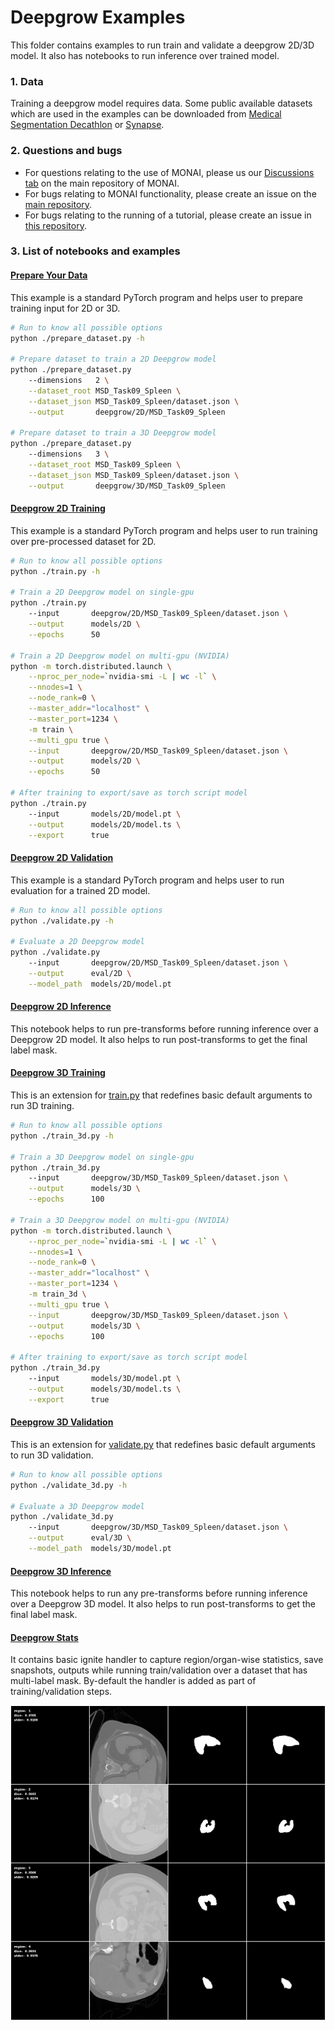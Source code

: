 # Deepgrow Examples
This folder contains examples to run train and validate a deepgrow 2D/3D model.
It also has notebooks to run inference over trained model.

### 1. Data

Training a deepgrow model requires data. Some public available datasets which are used in the examples can be downloaded from [Medical Segmentation Decathlon](https://drive.google.com/drive/folders/1HqEgzS8BV2c7xYNrZdEAnrHk7osJJ--2) or [Synapse](https://www.synapse.org/#!Synapse:syn3193805/wiki/217789).

### 2. Questions and bugs

- For questions relating to the use of MONAI, please us our [Discussions tab](https://github.com/Project-MONAI/MONAI/discussions) on the main repository of MONAI.
- For bugs relating to MONAI functionality, please create an issue on the [main repository](https://github.com/Project-MONAI/MONAI/issues).
- For bugs relating to the running of a tutorial, please create an issue in [this repository](https://github.com/Project-MONAI/Tutorials/issues).

### 3. List of notebooks and examples
#### [Prepare Your Data](./prepare_dataset.py)
This example is a standard PyTorch program and helps user to prepare training input for 2D or 3D.

```bash
# Run to know all possible options
python ./prepare_dataset.py -h

# Prepare dataset to train a 2D Deepgrow model
python ./prepare_dataset.py
    --dimensions   2 \
    --dataset_root MSD_Task09_Spleen \
    --dataset_json MSD_Task09_Spleen/dataset.json \
    --output       deepgrow/2D/MSD_Task09_Spleen

# Prepare dataset to train a 3D Deepgrow model
python ./prepare_dataset.py
    --dimensions   3 \
    --dataset_root MSD_Task09_Spleen \
    --dataset_json MSD_Task09_Spleen/dataset.json \
    --output       deepgrow/3D/MSD_Task09_Spleen
```

#### [Deepgrow 2D Training](./train.py)
This example is a standard PyTorch program and helps user to run training over pre-processed dataset for 2D.
```bash
# Run to know all possible options
python ./train.py -h

# Train a 2D Deepgrow model on single-gpu
python ./train.py
    --input       deepgrow/2D/MSD_Task09_Spleen/dataset.json \
    --output      models/2D \
    --epochs      50

# Train a 2D Deepgrow model on multi-gpu (NVIDIA)
python -m torch.distributed.launch \
    --nproc_per_node=`nvidia-smi -L | wc -l` \
    --nnodes=1 \
    --node_rank=0 \
    --master_addr="localhost" \
    --master_port=1234 \
    -m train \
    --multi_gpu true \
    --input       deepgrow/2D/MSD_Task09_Spleen/dataset.json \
    --output      models/2D \
    --epochs      50

# After training to export/save as torch script model
python ./train.py
    --input       models/2D/model.pt \
    --output      models/2D/model.ts \
    --export      true
```

#### [Deepgrow 2D Validation](./validate.py)
This example is a standard PyTorch program and helps user to run evaluation for a trained 2D model.
```bash
# Run to know all possible options
python ./validate.py -h

# Evaluate a 2D Deepgrow model
python ./validate.py
    --input       deepgrow/2D/MSD_Task09_Spleen/dataset.json \
    --output      eval/2D \
    --model_path  models/2D/model.pt
```

#### [Deepgrow 2D Inference](./inference.ipynb)
This notebook helps to run pre-transforms before running inference over a Deepgrow 2D model.
It also helps to run post-transforms to get the final label mask.


#### [Deepgrow 3D Training](./train_3d.py)
This is an extension for [train.py](./train.py) that redefines basic default arguments to run 3D training.
```bash
# Run to know all possible options
python ./train_3d.py -h

# Train a 3D Deepgrow model on single-gpu
python ./train_3d.py
    --input       deepgrow/3D/MSD_Task09_Spleen/dataset.json \
    --output      models/3D \
    --epochs      100

# Train a 3D Deepgrow model on multi-gpu (NVIDIA)
python -m torch.distributed.launch \
    --nproc_per_node=`nvidia-smi -L | wc -l` \
    --nnodes=1 \
    --node_rank=0 \
    --master_addr="localhost" \
    --master_port=1234 \
    -m train_3d \
    --multi_gpu true \
    --input       deepgrow/3D/MSD_Task09_Spleen/dataset.json \
    --output      models/3D \
    --epochs      100

# After training to export/save as torch script model
python ./train_3d.py
    --input       models/3D/model.pt \
    --output      models/3D/model.ts \
    --export      true
```

#### [Deepgrow 3D Validation](./validate_3d.py)
This is an extension for [validate.py](./validate.py) that redefines basic default arguments to run 3D validation.
```bash
# Run to know all possible options
python ./validate_3d.py -h

# Evaluate a 3D Deepgrow model
python ./validate_3d.py
    --input       deepgrow/3D/MSD_Task09_Spleen/dataset.json \
    --output      eval/3D \
    --model_path  models/3D/model.pt
```

#### [Deepgrow 3D Inference](./inference_3d.ipynb)
This notebook helps to run any pre-transforms before running inference over a Deepgrow 3D model.
It also helps to run post-transforms to get the final label mask.


#### [Deepgrow Stats](./handler.py)
It contains basic ignite handler to capture region/organ-wise statistics, save snapshots, outputs while running train/validation over a dataset that has multi-label mask.
By-default the handler is added as part of training/validation steps.

![snashot](./stats.png)

